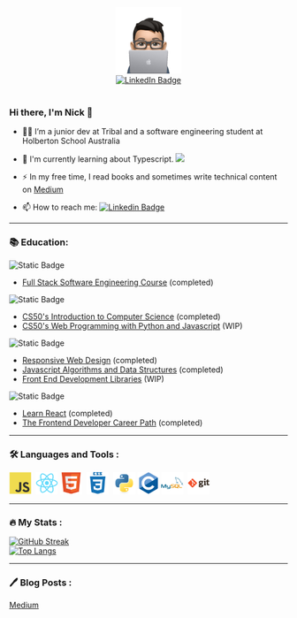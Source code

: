 <div id="header" align="center">
  <img src="sticker.png" width="120"/>
</div>
<div id="badges" align="center">
  <a href="https://www.linkedin.com/in/nick-ng-b27706b0/">
    <img src="https://img.shields.io/badge/LinkedIn-blue?style=for-the-badge&logo=linkedin&logoColor=white" alt="LinkedIn Badge"/>
  </a>
  <br>
  <img src="https://komarev.com/ghpvc/?username=haoningng&style=flat-square&color=blue" alt=""/>
</div>


### Hi there, I'm Nick 👋

- 👨‍💻 I’m a junior dev at Tribal and a software engineering student at Holberton School Australia

- 🔭 I'm currently learning about Typescript. <img src="https://media.giphy.com/media/WUlplcMpOCEmTGBtBW/giphy.gif" width="30">

- :zap: In my free time, I read books and sometimes write technical content on [Medium](https://medium.com/@haoningng)

- 📫 How to reach me: [![Linkedin Badge](https://img.shields.io/badge/-Nick_Ng-blue?style=flat&logo=Linkedin&logoColor=white)](https://www.linkedin.com/in/nick-ng-b27706b0/)

---

### 📚 Education:

![Static Badge](https://img.shields.io/badge/Holberton%20School%20Australia%20-%20rgb(209%2C54%2C69)?style=for-the-badge)
* [Full Stack Software Engineering Course](https://holbertonschool.com.au/software-engineering-holberton-australia/) (completed)

![Static Badge](https://img.shields.io/badge/HarvardX%20-%20rgb(167%2C56%2C71)?style=for-the-badge&logo=harvard)
* [CS50's Introduction to Computer Science](https://cs50.harvard.edu/x/2023/) (completed)
* [CS50's Web Programming with Python and Javascript](https://cs50.harvard.edu/web/2020/) (WIP)

![Static Badge](https://img.shields.io/badge/freecodecamp-rgb(17%2C34%2C51)?style=for-the-badge&logo=freecodecamp&logoColor=rgb(112%2C154%2C38)&color=rgb(17%2C34%2C51))
* [Responsive Web Design](https://www.freecodecamp.org/learn/2022/responsive-web-design/) (completed)
* [Javascript Algorithms and Data Structures](https://www.freecodecamp.org/learn/javascript-algorithms-and-data-structures/) (completed)
* [Front End Development Libraries](https://www.freecodecamp.org/learn/front-end-development-libraries/) (WIP)

![Static Badge](https://img.shields.io/badge/Scrimba%20-%20rgb(43%2C40%2C57)?style=for-the-badge&logo=Scrimba)
* [Learn React](https://scrimba.com/learn/learnreact) (completed)
* [The Frontend Developer Career Path](https://scrimba.com/learn/frontend) (completed)

---

### 🛠️ Languages and Tools :
<div>
  <img src="https://github.com/devicons/devicon/blob/master/icons/javascript/javascript-original.svg" title="JavaScript" alt="JavaScript" width="40" height="40"/>&nbsp;
  <img src="https://github.com/devicons/devicon/blob/master/icons/react/react-original.svg" title="React" **alt="React" width="40" height="40"/>
  <img src="https://github.com/devicons/devicon/blob/master/icons/html5/html5-original.svg" title="HTML5" alt="HTML" width="40" height="40"/>&nbsp;
  <img src="https://github.com/devicons/devicon/blob/master/icons/css3/css3-plain-wordmark.svg"  title="CSS3" alt="CSS" width="40" height="40"/>&nbsp;
  <img src="https://github.com/devicons/devicon/blob/master/icons/python/python-original.svg" title="Python" **alt="Python" width="40" height="40"/>
  <img src="https://github.com/devicons/devicon/blob/master/icons/c/c-original.svg" title="C" **alt="C" width="40" height="40"/>
  <img src="https://github.com/devicons/devicon/blob/master/icons/mysql/mysql-original-wordmark.svg" title="MySQL"  alt="MySQL" width="40" height="40"/>&nbsp;
  <img src="https://github.com/devicons/devicon/blob/master/icons/git/git-original-wordmark.svg" title="Git" **alt="Git" width="40" height="40"/>

---

### 🔥 My Stats :
[![GitHub Streak](http://github-readme-streak-stats.herokuapp.com?user=haoningng&theme=dark&background=000000)](https://git.io/streak-stats) <br>
[![Top Langs](https://github-readme-stats.vercel.app/api/top-langs/?username=haoningng&layout=compact&theme=vision-friendly-dark)](https://github.com/anuraghazra/github-readme-stats)

---

### 🖊 Blog Posts :
[Medium](https://medium.com/@haoningng)
